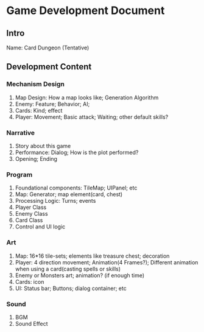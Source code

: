 # Game Development Document

## Intro

Name: Card Dungeon (Tentative)

## Development Content

### Mechanism Design

1. Map Design: How a map looks like; Generation Algorithm
2. Enemy: Feature; Behavior; AI;
3. Cards: Kind; effect
4. Player: Movement; Basic attack; Waiting; other default skills?

### Narrative

1. Story about this game
2. Performance: Dialog; How is the plot performed? 
3. Opening; Ending

### Program

1. Foundational components: TileMap; UIPanel; etc
2. Map: Generator; map element(card, chest)
3. Processing Logic: Turns; events
4. Player Class
5. Enemy Class
6. Card Class
7. Control and UI logic

### Art

1. Map: 16*16 tile-sets; elements like treasure chest; decoration
2. Player: 4 direction movement; Animation(4 Frames?); Different animation when using a card(casting spells or skills)
3. Enemy or Monsters art; animation? (if enough time)
4. Cards: icon
5. UI: Status bar; Buttons; dialog container; etc

### Sound

1. BGM
2. Sound Effect